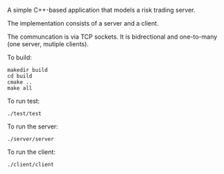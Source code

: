 A simple C++-based application that models a risk trading server.

The implementation consists of a server and a client.

The communcation is via TCP sockets. It is bidrectional and one-to-many (one server, mutiple clients).

To build:
```
makedir build
cd build
cmake ..
make all
```

To run test:
```
./test/test
```

To run the server:
```
./server/server
```

To run the client:
```
./client/client
```
